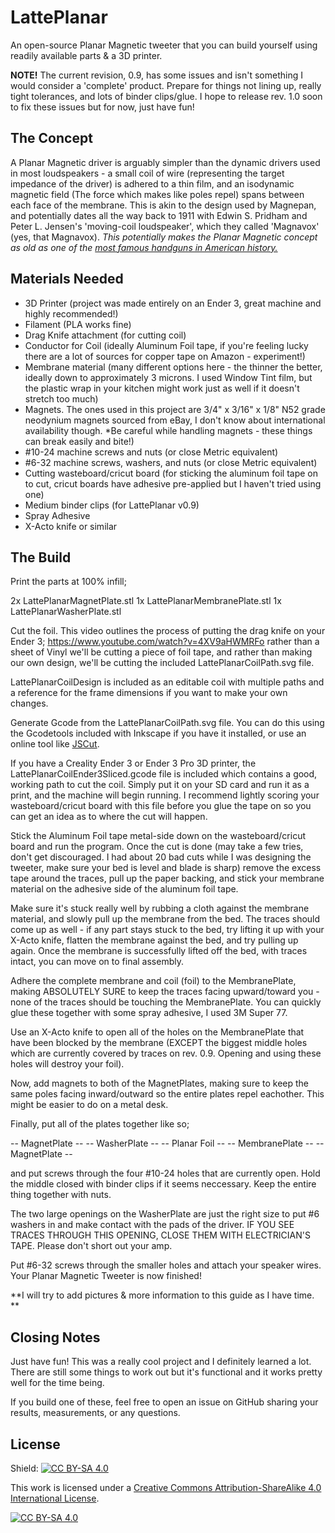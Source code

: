 # LattePlanar
An open-source Planar Magnetic tweeter that you can build yourself using readily available parts &amp; a 3D printer.

**NOTE!** The current revision, 0.9, has some issues and isn't something I would consider a 'complete' product. Prepare for things not lining up, really tight tolerances, and lots of binder clips/glue. I hope to release rev. 1.0 soon to fix these issues but for now, just have fun!

## The Concept
A Planar Magnetic driver is arguably simpler than the dynamic drivers used in most loudspeakers - a small coil of wire (representing the target impedance of the driver) is adhered to a thin film, and an isodynamic magnetic field (The force which makes like poles repel) spans between each face of the membrane. This is akin to the design used by Magnepan, and potentially dates all the way back to 1911 with Edwin S. Pridham and Peter L. Jensen's 'moving-coil loudspeaker', which they called 'Magnavox' (yes, that Magnavox). *This potentially makes the Planar Magnetic concept as old as one of the [most famous handguns in American history.](https://en.wikipedia.org/wiki/M1911_pistol)*

## Materials Needed
- 3D Printer (project was made entirely on an Ender 3, great machine and highly recommended!)
- Filament (PLA works fine)
- Drag Knife attachment (for cutting coil)
- Conductor for Coil (ideally Aluminum Foil tape, if you're feeling lucky there are a lot of sources for copper tape on Amazon - experiment!)
- Membrane material (many different options here - the thinner the better, ideally down to approximately 3 microns. I used Window Tint film, but the plastic wrap in your kitchen might work just as well if it doesn't stretch too much)
- Magnets. The ones used in this project are 3/4" x 3/16" x 1/8" N52 grade neodynium magnets sourced from eBay, I don't know about international availability though. *Be careful while handling magnets - these things can break easily and bite!)
- #10-24 machine screws and nuts (or close Metric equivalent)
- #6-32 machine screws, washers, and nuts (or close Metric equivalent)
- Cutting wasteboard/cricut board (for sticking the aluminum foil tape on to cut, cricut boards have adhesive pre-applied but I haven't tried using one)
- Medium binder clips (for LattePlanar v0.9)
- Spray Adhesive
- X-Acto knife or similar

## The Build
Print the parts at 100% infill;

2x LattePlanarMagnetPlate.stl
1x LattePlanarMembranePlate.stl
1x LattePlanarWasherPlate.stl

Cut the foil. This video outlines the process of putting the drag knife on your Ender 3; https://www.youtube.com/watch?v=4XV9aHWMRFo rather than a sheet of Vinyl we'll be cutting a piece of foil tape, and rather than making our own design, we'll be cutting the included LattePlanarCoilPath.svg file. 

LattePlanarCoilDesign is included as an editable coil with multiple paths and a reference for the frame dimensions if you want to make your own changes.

Generate Gcode from the LattePlanarCoilPath.svg file. You can do this using the Gcodetools included with Inkscape if you have it installed, or use an online tool like [JSCut](http://jscut.org/).

If you have a Creality Ender 3 or Ender 3 Pro 3D printer, the LattePlanarCoilEnder3Sliced.gcode file is included which contains a good, working path to cut the coil. Simply put it on your SD card and run it as a print, and the machine will begin running. I recommend lightly scoring your wasteboard/cricut board with this file before you glue the tape on so you can get an idea as to where the cut will happen.

Stick the Aluminum Foil tape metal-side down on the wasteboard/cricut board and run the program. Once the cut is done (may take a few tries, don't get discouraged. I had about 20 bad cuts while I was designing the tweeter, make sure your bed is level and blade is sharp) remove the excess tape around the traces, pull up the paper backing, and stick your membrane material on the adhesive side of the aluminum foil tape.

Make sure it's stuck really well by rubbing a cloth against the membrane material, and slowly pull up the membrane from the bed. The traces should come up as well - if any part stays stuck to the bed, try lifting it up with your X-Acto knife, flatten the membrane against the bed, and try pulling up again. Once the membrane is successfully lifted off the bed, with traces intact, you can move on to final assembly.

Adhere the complete membrane and coil (foil) to the MembranePlate, making ABSOLUTELY SURE to keep the traces facing upward/toward you - none of the traces should be touching the MembranePlate. You can quickly glue these together with some spray adhesive, I used 3M Super 77.

Use an X-Acto knife to open all of the holes on the MembranePlate that have been blocked by the membrane (EXCEPT the biggest middle holes which are currently covered by traces on rev. 0.9. Opening and using these holes will destroy your foil).

Now, add magnets to both of the MagnetPlates, making sure to keep the same poles facing inward/outward so the entire plates repel eachother. This might be easier to do on a metal desk.

Finally, put all of the plates together like so;

--  MagnetPlate  --
--  WasherPlate  --
--  Planar Foil  --
-- MembranePlate --
--  MagnetPlate  --

and put screws through the four #10-24 holes that are currently open. Hold the middle closed with binder clips if it seems neccessary. Keep the entire thing together with nuts.

The two large openings on the WasherPlate are just the right size to put #6 washers in and make contact with the pads of the driver. IF YOU SEE TRACES THROUGH THIS OPENING, CLOSE THEM WITH ELECTRICIAN'S TAPE. Please don't short out your amp.

Put #6-32 screws through the smaller holes and attach your speaker wires. Your Planar Magnetic Tweeter is now finished!

**I will try to add pictures & more information to this guide as I have time. **

## Closing Notes
Just have fun! This was a really cool project and I definitely learned a lot. There are still some things to work out but it's functional and it works pretty well for the time being.

If you build one of these, feel free to open an issue on GitHub sharing your results, measurements, or any questions.

## License
Shield: [![CC BY-SA 4.0][cc-by-sa-shield]][cc-by-sa]

This work is licensed under a
[Creative Commons Attribution-ShareAlike 4.0 International License][cc-by-sa].

[![CC BY-SA 4.0][cc-by-sa-image]][cc-by-sa]

[cc-by-sa]: http://creativecommons.org/licenses/by-sa/4.0/
[cc-by-sa-image]: https://licensebuttons.net/l/by-sa/4.0/88x31.png
[cc-by-sa-shield]: https://img.shields.io/badge/License-CC%20BY--SA%204.0-lightgrey.svg
